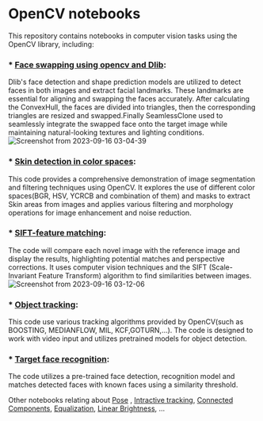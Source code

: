 # OpenCV notebooks
This repository contains notebooks in computer vision tasks using the OpenCV library,
including:
### * [Face swapping using opencv and Dlib](https://github.com/rasoulasadiyan/OpenCV/blob/master/01_Face_Swapping.ipynb):
Dlib's face detection and shape prediction models are utilized to detect faces in both images and extract facial landmarks. These landmarks are essential for aligning and swapping the faces accurately.
After calculating the ConvexHull, the faces are divided into triangles, then the corresponding triangles are resized and swapped.Finally SeamlessClone used to seamlessly integrate the swapped face onto the target image while maintaining natural-looking textures and lighting conditions.![Screenshot from 2023-09-16 03-04-39](https://github.com/rasoulasadiyan/OpenCV/assets/100882487/a8d2ba96-4a02-431c-bc09-3da39d473934)


   
### * [Skin detection in color spaces](https://github.com/rasoulasadiyan/OpenCV/blob/master/02_Skin-detection-using-color-space-masks.ipynb):
This code provides a comprehensive demonstration of image segmentation and filtering techniques using OpenCV. It explores the use of different color spaces(BGR, HSV, YCRCB and combination of them) and masks to extract Skin areas from images and applies various filtering and morphology operations for image enhancement and noise reduction.

### * [SIFT-feature matching](https://github.com/rasoulasadiyan/OpenCV/blob/master/03_SIFT_feature-matching.ipynb):
The code will compare each novel image with the reference image and display the results, highlighting potential matches and perspective corrections.
It uses computer vision techniques and the SIFT (Scale-Invariant Feature Transform) algorithm to find similarities between images.
![Screenshot from 2023-09-16 03-12-06](https://github.com/rasoulasadiyan/OpenCV/assets/100882487/de72120d-ee3f-4212-b704-710c804542ed)


### * [Object tracking](https://github.com/rasoulasadiyan/OpenCV/blob/master/07_Object-tracking-using-cv2-trackers.ipynb):
This code use various tracking algorithms provided by OpenCV(such as BOOSTING, MEDIANFLOW, MIL, KCF,GOTURN,...).
The code is designed to work with video input and utilizes pretrained models for object detection.

### * [Target face recognition](https://github.com/rasoulasadiyan/OpenCV/blob/master/04_Target-face-recognition.ipynb):
The code utilizes a pre-trained face detection, recognition model and matches detected faces with known faces using a similarity threshold.

Other notebooks relating about [Pose](https://github.com/rasoulasadiyan/OpenCV/blob/master/06_Posture-recognition-using-pretrained-pose-estimation-model.ipynb) , [Intractive tracking](https://github.com/rasoulasadiyan/OpenCV/blob/master/10_Camshift_tracker.ipynb), [Connected Components](https://github.com/rasoulasadiyan/OpenCV/blob/master/08_Connected%20Components_binarization.ipynb), [Equalization](https://github.com/rasoulasadiyan/OpenCV/blob/master/05_CLAHE_Histogram-equalization.ipynb), [Linear Brightness](https://github.com/rasoulasadiyan/OpenCV/blob/master/11_Linear%20brightness_gamma%20correction.ipynb.ipynb), ...  

